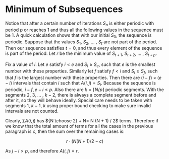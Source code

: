 # Minimum of Subsequences

Notice that after a certain number of iterations $S_n$ is either periodic with period $p$ or reaches $1$ and thus all the following values in the sequence must be $1$. A quick calculation shows that with our initial $S_0$, the sequence is periodic. Suppose that the values $S_1$, $S_2$, ... , $S_t$ are not part of the period. Then our sequence satisfies $t = 0$, and thus every element of the sequence is part of the period. Let $r$ be the minimum value of $S_{t + 1}$, $S_{t + 2}$, ... , $S_{t + p}$.

Fix a value of $i$. Let $e$ satisfy $i < e$ and $S_i \geq S_e$, such that $e$ is the smallest number with these properties. Similarly let $f$ satisfy $f < i$ and $S_i \geq S_f$, such that $f$ is the largest number with these properties. Then there are $(i - f) \times (e - i)$ intervals that contain $i$ such that $A(i, j) = S_i$. Because the sequence is periodic, $i - f, e - i \leq p$. Also there are $k = \lceil N / p \rceil$ periodic segments. With the segments $2$, $3$, ... , $k - 2$, there is always a complete segment before and after it, so they will behave ideally. Special care needs to be taken with segments $1$, $k - 1$, $k$ using proper bound checking to make sure invalid intervals are not counted.

Clearly, $\sum A(i, j)$ has ${N \choose 2} + N= N (N + 1) / 2$ terms. Therefore if we know that the total amount of terms for all the cases in the previous paragraph is $c$, then the sum over the remaining cases is:

$$r \cdot (N (N + 1) / 2 - c)$$

As $j - i > p$, and therefore $A(i, j) = r$.
